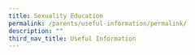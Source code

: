 ```yaml
---
title: Sexuality Education
permalink: /parents/useful-information/permalink/
description: ""
third_nav_title: Useful Information
---
```

